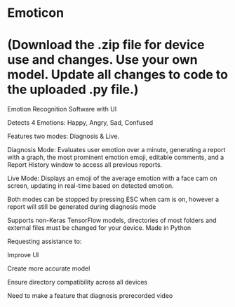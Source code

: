 # Emoticon 
# (Download the .zip file for device use and changes. Use your own model. Update all changes to code to the uploaded .py file.)

Emotion Recognition Software with UI

Detects 4 Emotions: Happy, Angry, Sad, Confused

Features two modes: Diagnosis & Live.

Diagnosis Mode: Evaluates user emotion over a minute, generating a report with a graph, the most prominent emotion emoji, editable comments, and a Report History window to access all previous reports. 

Live Mode: Displays an emoji of the average emotion with a face cam on screen, updating in real-time based on detected emotion.

Both modes can be stopped by pressing ESC when cam is on, however a report will still be generated during diagnosis mode

Supports non-Keras TensorFlow models, 
directories of most folders and external files must be changed for your device. 
Made in Python

Requesting assistance to:

 Improve UI

 Create more accurate model

 Ensure directory compatibility across all devices

 Need to make a feature that diagnosis prerecorded video


